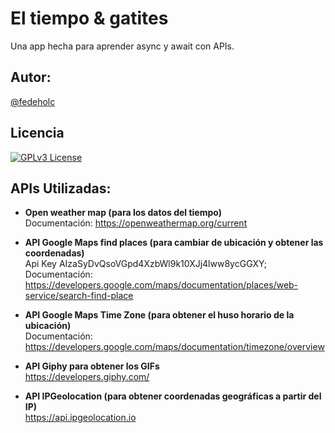 # El tiempo & gatites
Una app hecha para aprender async y await con APIs.

## Autor:
[@fedeholc](https://www.github.com/fedeholc)

## Licencia
[![GPLv3 License](https://img.shields.io/badge/License-GPL%20v3-yellow.svg)](https://opensource.org/licenses/) 


## APIs Utilizadas:
- **Open weather map (para los datos del tiempo)**  
  Documentación: https://openweathermap.org/current  

- **API Google Maps find places (para cambiar de ubicación y obtener las coordenadas)**  
  Api Key AIzaSyDvQsoVGpd4XzbWl9k10XJj4lww8ycGGXY;  
  Documentación: https://developers.google.com/maps/documentation/places/web-service/search-find-place 

- **API Google Maps Time Zone (para obtener el huso horario de la ubicación)**  
  Documentación: https://developers.google.com/maps/documentation/timezone/overview

- **API Giphy para obtener los GIFs**  
  https://developers.giphy.com/ 

- **API IPGeolocation (para obtener coordenadas geográficas a partir del IP)**  
  https://api.ipgeolocation.io 